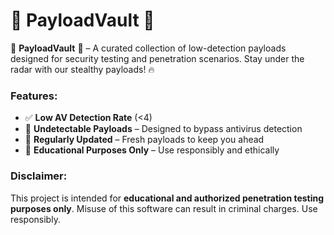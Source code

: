 # 🦠 **PayloadVault** 🦠

🦠 **PayloadVault** 🦠 – A curated collection of low-detection payloads designed for security testing and penetration scenarios. Stay under the radar with our stealthy payloads! 🔥

### Features:
- ✅ **Low AV Detection Rate** (<4)
- 🦠 **Undetectable Payloads** – Designed to bypass antivirus detection
- 🚀 **Regularly Updated** – Fresh payloads to keep you ahead
- 📄 **Educational Purposes Only** – Use responsibly and ethically

### Disclaimer:
This project is intended for **educational and authorized penetration testing purposes only**. Misuse of this software can result in criminal charges. Use responsibly.
